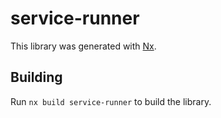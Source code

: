 # service-runner

This library was generated with [Nx](https://nx.dev).

## Building

Run `nx build service-runner` to build the library.
